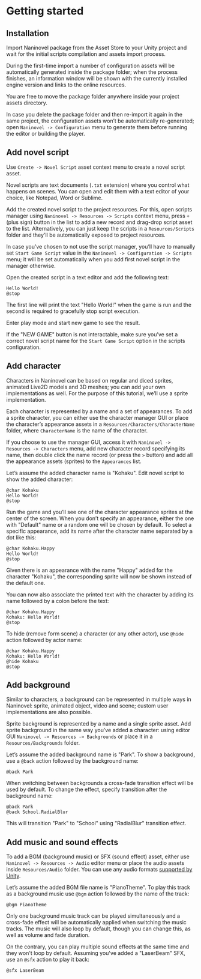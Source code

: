 ﻿# Getting started

## Installation
Import Naninovel package from the Asset Store to your Unity project and wait for the initial scripts compilation and assets import process.

During the first-time import a number of configuration assets will be automatically generated inside the package folder; when the process finishes, an information window will be shown with the currently installed engine version and links to the online resources.

You are free to move the package folder anywhere inside your project assets directory.

In case you delete the package folder and then re-import it again in the same project, the configuration assets won’t be automatically re-generated; open `Naninovel -> Configuration` menu to generate them before running the editor or building the player.

## Add novel script
Use `Create -> Novel Script` asset context menu to create a novel script asset. 

Novel scripts are text documents (`.txt` extension) where you control what happens on scenes. You can open and edit them with a text editor of your choice, like Notepad, Word or Sublime.

Add the created novel script to the project resources. For this, open scripts manager using `Naninovel -> Resources -> Scripts` context menu, press `+` (plus sign) button in the list to add a new record and drag-drop script asset to the list. Alternatively, you can just keep the scripts in a `Resources/Scripts` folder and they'll be automatically exposed to project resources.

In case you’ve chosen to not use the script manager, you’ll have to manually set `Start Game Script` value in the `Naninovel -> Configuration -> Scripts` menu; it will be set automatically when you add first novel script in the manager otherwise.

Open the created script in a text editor and add the following text:
```
Hello World!
@stop
```
The first line will print the text "Hello World!" when the game is run and the second is required to gracefully stop script execution.

Enter play mode and start new game to see the result.

If the "NEW GAME" button is not interactable, make sure you’ve set a correct novel script name for the `Start Game Script` option in the scripts configuration.

## Add character
Characters in Naninovel can be based on regular and diced sprites, animated Live2D models and 3D meshes; you can add your own implementations as well. For the purpose of this tutorial, we’ll use a sprite implementation. 

Each character is represented by a name and a set of appearances. To add a sprite character, you can either use the character manager GUI or place the character’s appearance assets in a `Resources/Characters/CharacterName` folder, where `CharacterName` is the name of the character. 

If you choose to use the manager GUI, access it with `Naninovel -> Resources -> Characters` menu, add new character record specifying its name, then double click the name record (or press the `>` button) and add all the appearance assets (sprites) to the `Appearances` list.

Let’s assume the added character name is "Kohaku". Edit novel script to show the added character:
```
@char Kohaku
Hello World!
@stop
```
Run the game and you’ll see one of the character appearance sprites at the center of the screen. When you don’t specify an appearance, either the one with "Default" name or a random one will be chosen by default. To select a specific appearance, add its name after the character name separated by a dot like this:
```
@char Kohaku.Happy
Hello World!
@stop
```
Given there is an appearance with the name "Happy" added for the character "Kohaku", the corresponding sprite will now be shown instead of the default one.

You can now also associate the printed text with the character by adding its name followed by a colon before the text:
```
@char Kohaku.Happy
Kohaku: Hello World!
@stop
```
To hide (remove form scene) a character (or any other actor), use `@hide` action followed by actor name:
```
@char Kohaku.Happy
Kohaku: Hello World!
@hide Kohaku
@stop
```

## Add background
Similar to characters, a background can be represented in multiple ways in Naninovel: sprite, animated object, video and scene; custom user implementations are also possible. 

Sprite background is represented by a name and a single sprite asset.
Add sprite background in the same way you’ve added a character: using editor GUI `Naninovel -> Resources -> Backgrounds` or place it in a `Resources/Backgrounds` folder.

Let’s assume the added background name is "Park". To show a background, use a `@back` action followed by the background name:
```
@back Park
```
When switching between backgrounds a cross-fade transition effect will be used by default. To change the effect, specify transition after the background name:
```
@back Park
@back School.RadialBlur
```
This will transition "Park" to "School" using "RadialBlur" transition effect.

## Add music and sound effects
To add a BGM (background music) or SFX (sound effect) asset, either use `Naninovel -> Resources -> Audio` editor menu or place the audio assets inside `Resources/Audio` folder. You can use any audio formats [supported by Unity](https://docs.unity3d.com/Manual/AudioFiles.html).

Let’s assume the added BGM file name is "PianoTheme". To play this track as a background music use `@bgm` action followed by the name of the track:
```
@bgm PianoTheme 
```
Only one background music track can be played simultaneously and a cross-fade effect will be automatically applied when switching the music tracks. The music will also loop by default, though you can change this, as well as volume and fade duration.

On the contrary, you can play multiple sound effects at the same time and they won't loop by default. Assuming you've added a "LaserBeam" SFX, use an `@sfx` action to play it back:
```
@sfx LaserBeam
```

